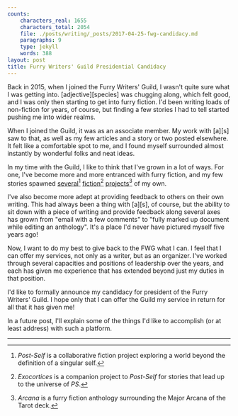 ```yaml
---
counts:
    characters_real: 1655
    characters_total: 2054
    file: ./posts/writing/_posts/2017-04-25-fwg-candidacy.md
    paragraphs: 9
    type: jekyll
    words: 388
layout: post
title: Furry Writers' Guild Presidential Candidacy
---
```


Back in 2015, when I joined the Furry Writers' Guild, I wasn't quite sure what I was getting into. [adjective][species] was chugging along, which felt good, and I was only then starting to get into furry fiction. I'd been writing loads of non-fiction for years, of course, but finding a few stories I had to tell started pushing me into wider realms.

When I joined the Guild, it was as an associate member. My work with [a][s] saw to that, as well as my few articles and a story or two posted elsewhere. It felt like a comfortable spot to me, and I found myself surrounded almost instantly by wonderful folks and neat ideas.

In my time with the Guild, I like to think that I've grown in a lot of ways. For one, I've become more and more entranced with furry fiction, and my few stories spawned [several](http://post-self.io)[^postself] [fiction](http://exocortic.es)[^exocortices] [projects](/anthologies/arcana)[^arcana] of my own.

I've also become more adept at providing feedback to others on their own writing. This had always been a thing with [a][s], of course, but the ability to sit down with a piece of writing and provide feedback along several axes has grown from "email with a few comments" to "fully marked up document while editing an anthology".  It's a place I'd never have pictured myself five years ago!

Now, I want to do my best to give back to the FWG what I can. I feel that I can offer my services, not only as a writer, but as an organizer. I've worked through several capacities and positions of leadership over the years, and each has given me experience that has extended beyond just my duties in that position.

I'd like to formally announce my candidacy for president of the Furry Writers' Guild. I hope only that I can offer the Guild my service in return for all that it has given me!

In a future post, I'll explain some of the things I'd like to accomplish (or at least address) with such a platform.

-----

[^postself]: *Post-Self* is a collaborative fiction project exploring a world beyond the definition of a singular self.
[^exocortices]: *Exocortices* is a companion project to *Post-Self* for stories that lead up to the universe of *PS*.
[^arcana]: *Arcana* is a furry fiction anthology surrounding the Major Arcana of the Tarot deck.
